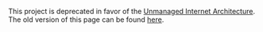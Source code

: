 This project is deprecated in favor of the [Unmanaged Internet Architecture](http://pdos.csail.mit.edu/uia/). The old version of this page can be found [here](old-index).
